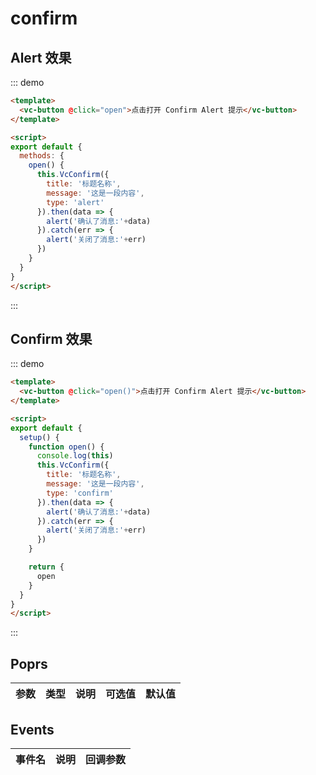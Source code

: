 
# confirm

## Alert 效果

::: demo 
```html
<template>
  <vc-button @click="open">点击打开 Confirm Alert 提示</vc-button>
</template>

<script>
export default {
  methods: {
    open() {
      this.VcConfirm({
        title: '标题名称',
        message: '这是一段内容',
        type: 'alert'
      }).then(data => {
        alert('确认了消息:'+data)
      }).catch(err => {
        alert('关闭了消息:'+err)
      })
    }
  }
}
</script>
```
:::

## Confirm 效果

::: demo 
```html
<template>
  <vc-button @click="open()">点击打开 Confirm Alert 提示</vc-button>
</template>

<script>
export default {
  setup() {
    function open() {
      console.log(this)
      this.VcConfirm({
        title: '标题名称',
        message: '这是一段内容',
        type: 'confirm'
      }).then(data => {
        alert('确认了消息:'+data)
      }).catch(err => {
        alert('关闭了消息:'+err)
      })
    }

    return {
      open
    }
  }
}
</script>
```
:::


## Poprs

| 参数 | 类型 | 说明 | 可选值 | 默认值 |
|---|---|---|---|---|


## Events

| 事件名 | 说明 | 回调参数 |
| --- | --- | --- |

